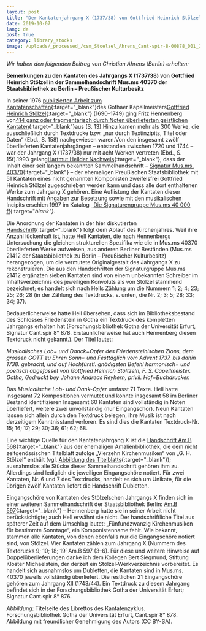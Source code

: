 ```yaml
---
layout: post
title: "Der Kantatenjahrgang X (1737/38) von Gottfried Heinrich Stölzel"
date: 2019-10-07
lang: de
post: true
category: library_stocks
image: /uploads/_processed_/csm_Stoelzel_Ahrens_Cant-spir-8-00878_001_2002ad696c.jpg
---
```



_Wir_ _haben den folgenden Beitrag von Christian Ahrens (Berlin) erhalten:_

**Bemerkungen zu den Kantaten des Jahrgangs X (1737/38) von Gottfried Heinrich Stölzel in der Sammelhandschrift Mus.ms 40370 der Staatsbibliothek zu Berlin – Preußischer Kulturbesitz**

In seiner 1976 [publizierten Arbeit zum Kantatenschaffen](https://opac.rism.info/search?id=lit2175&View=rism&Language=de){:target="_blank"}des Gothaer Kapellmeisters[Gottfried Heinrich Stölzel](https://opac.rism.info/search?View=rism&author=st%C3%B6lzel+gottfried&Language=de){:target="_blank"} (1690–1749) ging Fritz Hennenberg von[414 ganz oder fragmentarisch durch Noten überlieferten geistlichen Kantaten](https://opac.rism.info/search?View=rism&q=hennenbergS+1976&Language=de){:target="_blank"}aus (S. 13).Hinzu kamen mehr als 300 Werke, die ausschließlich durch Textdrucke bzw. „nur durch Textinzipits, Titel oder Daten“ (Ebd., S. 158) nachgewiesen waren.Von den insgesamt zwölf überlieferten Kantatenjahrgängen – entstanden zwischen 1720 und 1744 – war der Jahrgang X (1737/38) nur mit acht Werken vertreten (Ebd., S. 15f).1993 gelang[Hartmut Hellder Nachweis](https://opac.rism.info/search?id=lit200143&View=rism&Language=de){:target="_blank"}, dass der Inhalt einer seit langem bekannten Sammelhandschrift – [Signatur Mus.ms. 40370](https://opac.rism.info/search?View=rism&id=466000032&Language=de){:target="_blank"} – der ehemaligen Preußischen Staatsbibliothek mit 51 Kantaten eines nicht genannten Komponisten zweifelsfrei Gottfried Heinrich Stölzel zugeschrieben werden kann und dass alle dort enthaltenen Werke zum Jahrgang X gehören. Eine Auflistung der Kantaten dieser Handschrift mit Angaben zur Besetzung sowie mit den musikalischen Incipits erschien 1997 im Katalog _[Die Signaturengruppe Mus.ms 40 000 ff](https://opac.rism.info/search?id=lit3751&View=rism&Language=de){:target="_blank"}_.

Die Anordnung der Kantaten in der hier diskutierten [Handschrift](https://digital.staatsbibliothek-berlin.de/werkansicht/?PPN=PPN743775996){:target="_blank"} folgt dem Ablauf des Kirchenjahres. Weil ihre Anzahl lückenhaft ist, hatte Hell Kantaten, die nach Hennenbergs Untersuchung die gleichen strukturellen Spezifika wie die in Mus.ms 40370 überlieferten Werke aufweisen, aus anderen Berliner Beständen (Mus.ms 21412 der Staatsbibliothek zu Berlin – Preußischer Kulturbesitz) herangezogen, um die vermutete Originalgestalt des Jahrgangs X zu rekonstruieren. Die aus den Handschriften der Signaturgruppe Mus.ms 21412 ergänzten sieben Kantaten sind von einem unbekannten Schreiber im Inhaltsverzeichnis des jeweiligen Konvoluts als von Stölzel stammend bezeichnet; es handelt sich nach Hells Zählung um die Nummern 1; 2; 4; 23; 25; 26; 28 (in der Zählung des Textdrucks, s. unten, die Nr. 2; 3; 5; 28; 33; 34; 37).

Bedauerlicherweise hatte Hell übersehen, dass sich im Bibliotheksbestand des Schlosses Friedenstein in Gotha ein Textdruck des kompletten Jahrgangs erhalten hat (Forschungsbibliothek Gotha der Universität Erfurt, Signatur Cant.spir 8° 878. Erstaunlicherweise hat auch Hennenberg diesen Textdruck nicht gekannt.). Der Titel lautet:

_Musicalisches Lob= und Danck=Opfer des Friedensteinischen Zions, dem grossen GOTT zu Ehren Sonn= und Festtäglich vom Advent 1737. bis dahin 1738. gebracht, und auf Hochfürstl. gnädigsten Befehl harmonisch= und poetisch abgefasset von Gottfried Heinrich Stöltzeln, F. S. Capellmeister. Gotha, Gedruckt bey Johann Andreas Reyhern, privil. Hof=Buchdrucker._

Das _Musicalische Lob- und Dank-Opfer_ umfasst 71 Texte. Hell hatte insgesamt 72 Kompositionen vermutet und konnte insgesamt 58 im Berliner Bestand identifizieren Insgesamt 60 Kantaten sind vollständig in Noten überliefert, weitere zwei unvollständig (nur Eingangschor). Neun Kantaten lassen sich allein durch den Textdruck belegen, ihre Musik ist nach derzeitigem Kenntnisstand verloren. Es sind dies die Kantaten Textdruck-Nr. 15; 16; 17; 29; 30; 36; 61; 62; 68.

Eine wichtige Quelle für den Kantatenjahrgang X ist die [Handschrift Am.B 568](https://opac.rism.info/search?View=rism&id=452506495&Language=de){:target="_blank"} aus der ehemaligen Amalienbibliothek, die dem nicht zeitgenössischen Titelblatt zufolge „Vierzehn Kirchenmusiken“ von „G. H. Stölzel“ enthält (vgl. [Abbildung des Titelblatts](https://digital.staatsbibliothek-berlin.de/werkansicht/?PPN=PPN798416076){:target="_blank"}); ausnahmslos alle Stücke dieser Sammelhandschrift gehören ihm zu. Allerdings sind lediglich die jeweiligen Eingangschöre notiert. Für zwei Kantaten, Nr. 6 und 7 des Textdrucks, handelt es sich um Unikate, für die übrigen zwölf Kantaten liefert die Handschrift Dubletten.

Eingangschöre von Kantaten des Stölzelschen Jahrgangs X finden sich in einer weiteren Sammelhandschrift der Staatsbibliothek Berlin: [Am.B 597](https://opac.rism.info/search?View=rism&id=452506520&Language=de){:target="_blank"} – Hennenberg hatte sie in seiner Arbeit nicht berücksichtigte; auch Hell erwähnt sie nicht. Der handschriftliche Titel aus späterer Zeit auf dem Umschlag lautet: „Fünfundzwanzig Kirchenmusiken für bestimmte Sonntage“, ein Komponistenname fehlt. Wie bekannt, stammen alle Kantaten, von denen ebenfalls nur die Eingangschöre notiert sind, von Stölzel. Vier Kantaten zählen zum Jahrgang X (Nummern des Textdrucks 9; 10; 18; 19<sup>;</sup> Am.B 597 (3–6). Für diese und weitere Hinweise auf Doppelüberlieferungen danke ich dem Kollegen Bert Siegmund, Stiftung Kloster Michaelstein, der derzeit ein Stölzel-Werkverzeichnis vorbereitet. Es handelt sich ausnahmslos um Dubletten, die Kantaten sind in Mus.ms. 40370 jeweils vollständig überliefert. Die restlichen 21 Eingangschöre gehören zum Jahrgang XII (1743/44). Ein Textdruck zu diesem Jahrgang befindet sich in der Forschungsbibliothek Gotha der Universität Erfurt; Signatur Cant.spir 8° 876.



_Abbildung_: Titelseite des Librettos des Kantatenzyklus. Forschungsbibliothek Gotha der Universität Erfurt, Cant.spir 8° 878. Abbildung mit freundlicher Genehmigung des Autors (CC BY-SA).



<script type="text/javascript">var switchTo5x=true;</script><script type="text/javascript" src="http://w.sharethis.com/button/buttons.js"></script><script type="text/javascript">stLight.options({publisher: "9b601438-1ce1-49d8-bfd7-9cff5df54c17", doNotHash: false, doNotCopy: false, hashAddressBar: false});</script>